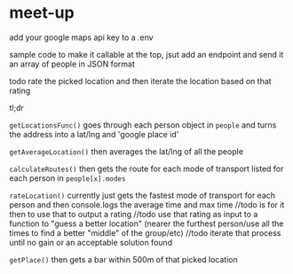 # meet-up
 
add your google maps api key to a .env

sample code to make it callable at the top, jsut add an endpoint and send it an array of people in JSON format

todo rate the picked location and then iterate the location based on that rating

tl;dr

`getLocationsFunc()` goes through each person object in `people` and turns the address into a lat/lng and 'google place id'

`getAverageLocation()` then averages the lat/lng of all the people

`calculateRoutes()` then gets the route for each mode of transport listed for each person in `people[x].modes`

`rateLocation()` currently just gets the fastest mode of transport for each person and then console.logs the average time and max time
//todo is for it then to use that to output a rating
//todo use that rating as input to a function to "guess a better location" (nearer the furthest person/use all the times to find a better "middle" of the group/etc)
//todo iterate that process until no gain or an acceptable solution found

`getPlace()` then gets a bar within 500m of that picked location